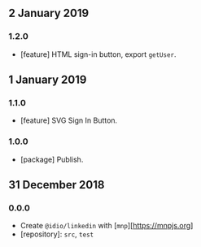 ## 2 January 2019

### 1.2.0

- [feature] HTML sign-in button, export `getUser`.

## 1 January 2019

### 1.1.0

- [feature] SVG Sign In Button.

### 1.0.0

- [package] Publish.

## 31 December 2018

### 0.0.0

- Create `@idio/linkedin` with [`mnp`][https://mnpjs.org]
- [repository]: `src`, `test`
